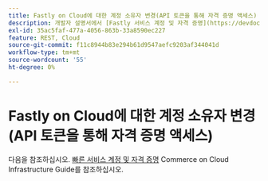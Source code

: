```yaml
---
title: Fastly on Cloud에 대한 계정 소유자 변경(API 토큰을 통해 자격 증명 액세스)
description: 개발자 설명서에서 [Fastly 서비스 계정 및 자격 증명](https://devdocs.magento.com/guides/v2.3/cloud/cdn/cloud-fastly.html#fastly-service-account-and-credentials)을 참조하십시오.
exl-id: 35ac5faf-477a-4056-863b-33a8590ec227
feature: REST, Cloud
source-git-commit: f11c8944b83e294b61d9547aefc9203af344041d
workflow-type: tm+mt
source-wordcount: '55'
ht-degree: 0%

---
```


# Fastly on Cloud에 대한 계정 소유자 변경(API 토큰을 통해 자격 증명 액세스)

다음을 참조하십시오. [빠른 서비스 계정 및 자격 증명](https://experienceleague.adobe.com/docs/commerce-cloud-service/user-guide/cdn/setup-fastly/fastly-configuration.html?lang=en#test-fastly-credentials) Commerce on Cloud Infrastructure Guide를 참조하십시오.


